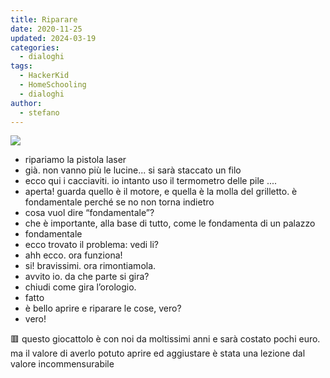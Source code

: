 ```yaml
---
title: Riparare
date: 2020-11-25
updated: 2024-03-19
categories:
  - dialoghi
tags:
  - HackerKid
  - HomeSchooling
  - dialoghi
author:
  - stefano
---
```


![](../../../assets/img/post/2020/il-valore-delle-cose_featured.jpg)

- ripariamo la pistola laser
- già. non vanno più le lucine... si sarà staccato un filo
- ecco qui i cacciaviti. io intanto uso il termometro delle pile
....
- aperta! guarda quello è il motore, e quella è la molla del grilletto. è fondamentale perché se no non torna indietro
- cosa vuol dire “fondamentale”?
- che è importante, alla base di tutto, come le fondamenta di un palazzo
- fondamentale
- ecco trovato il problema: vedi li?
- ahh ecco. ora funziona!
- si! bravissimi. ora rimontiamola.
- avvito io. da che parte si gira?
- chiudi come gira l’orologio.
- fatto
- è bello aprire e riparare le cose, vero?
- vero!

🟥 questo giocattolo è con noi da moltissimi anni e sarà costato pochi euro. ma il valore di averlo potuto aprire ed aggiustare è stata una lezione dal valore incommensurabile
